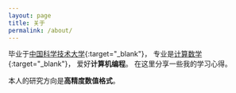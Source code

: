 ```yaml
---
layout: page
title: 关于
permalink: /about/
---
```


毕业于[中国科学技术大学](http://www.ustc.edu.cn){:target="_blank"}，
专业是[计算数学](http://math.ustc.edu.cn){:target="_blank"}，
爱好**计算机编程**。
在这里分享一些我的学习心得。

本人的研究方向是**高精度数值格式**。

